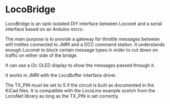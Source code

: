 # LocoBridge
LocoBridge is an opto isolated DIY interface between Loconet and a serial interface based on an Arduino micro.

The main purpose is to provide a gateway for throttle messages between wifi trottles connected to JMRI and a DCC command station.
It understands enough Loconet to block certain message types in order to cut down on traffic on either side of the bridge.

It can use a i2c OLED display to show the messages passed through it.

It works in JMRI with the LocoBuffer interface driver.

The TX_PIN must be set to 5 if the circuit is built as documented in the KiCad files. It is compatible with the LocoLinx example scetch from the LocoNet library as long as the TX_PIN is set correctly.
